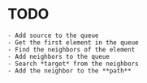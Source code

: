# TODO
    - Add source to the queue 
    - Get the first element in the queue
    - Find the neighbors of the element
    - Add neighbors to the queue
    - Search *target* from the neighbors
    - Add the neighbor to the **path**